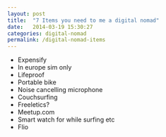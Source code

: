 ```yaml
---
layout: post
title:  "7 Items you need to me a digital nomad"
date:   2014-03-19 15:30:27
categories: digital-nomad
permalink: /digital-nomad-items
---
```


- Expensify
- In europe sim only
- Lifeproof
- Portable bike
- Noise cancelling microphone
- Couchsurfing
- Freeletics?
- Meetup.com
- Smart watch for while surfing etc
- Flio
